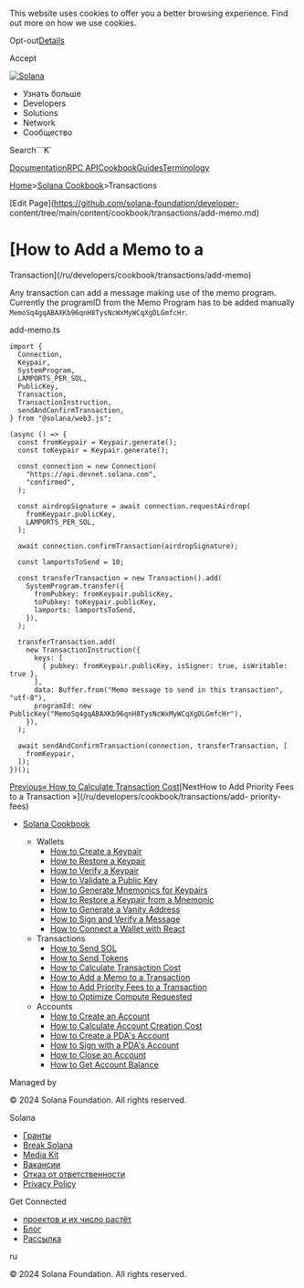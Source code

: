 This website uses cookies to offer you a better browsing experience. Find out
more on how we use cookies.

Opt-out[Details](/ru/privacy-policy#collection-of-information)

Accept

[![Solana](/_next/static/media/logotype-dark.f79d530d.svg)](/ru)

  * Узнать больше
  * Developers
  * Solutions
  * Network
  * Сообщество

Search```K`

[Documentation](/ru/docs)[RPC
API](/ru/docs/rpc)[Cookbook](/ru/developers/cookbook)[Guides](/ru/developers/guides)[Terminology](/ru/docs/terminology)

[Home](/ru)>[Solana Cookbook](/ru/developers/cookbook)>Transactions

[Edit Page](https://github.com/solana-foundation/developer-
content/tree/main/content/cookbook/transactions/add-memo.md)

# [How to Add a Memo to a
Transaction](/ru/developers/cookbook/transactions/add-memo)

Any transaction can add a message making use of the memo program. Currently
the programID from the Memo Program has to be added manually
`MemoSq4gqABAXKb96qnH8TysNcWxMyWCqXgDLGmfcHr`.

add-memo.ts

    
    
    import {
      Connection,
      Keypair,
      SystemProgram,
      LAMPORTS_PER_SOL,
      PublicKey,
      Transaction,
      TransactionInstruction,
      sendAndConfirmTransaction,
    } from "@solana/web3.js";
     
    (async () => {
      const fromKeypair = Keypair.generate();
      const toKeypair = Keypair.generate();
     
      const connection = new Connection(
        "https://api.devnet.solana.com",
        "confirmed",
      );
     
      const airdropSignature = await connection.requestAirdrop(
        fromKeypair.publicKey,
        LAMPORTS_PER_SOL,
      );
     
      await connection.confirmTransaction(airdropSignature);
     
      const lamportsToSend = 10;
     
      const transferTransaction = new Transaction().add(
        SystemProgram.transfer({
          fromPubkey: fromKeypair.publicKey,
          toPubkey: toKeypair.publicKey,
          lamports: lamportsToSend,
        }),
      );
     
      transferTransaction.add(
        new TransactionInstruction({
          keys: [
            { pubkey: fromKeypair.publicKey, isSigner: true, isWritable: true },
          ],
          data: Buffer.from("Memo message to send in this transaction", "utf-8"),
          programId: new PublicKey("MemoSq4gqABAXKb96qnH8TysNcWxMyWCqXgDLGmfcHr"),
        }),
      );
     
      await sendAndConfirmTransaction(connection, transferTransaction, [
        fromKeypair,
      ]);
    })();

[Previous« How to Calculate Transaction
Cost](/ru/developers/cookbook/transactions/calculate-cost)[NextHow to Add
Priority Fees to a Transaction »](/ru/developers/cookbook/transactions/add-
priority-fees)

  * [Solana Cookbook](/ru/developers/cookbook)

    * Wallets
      * [How to Create a Keypair](/ru/developers/cookbook/wallets/create-keypair)
      * [How to Restore a Keypair](/ru/developers/cookbook/wallets/restore-keypair)
      * [How to Verify a Keypair](/ru/developers/cookbook/wallets/verify-keypair)
      * [How to Validate a Public Key](/ru/developers/cookbook/wallets/check-publickey)
      * [How to Generate Mnemonics for Keypairs](/ru/developers/cookbook/wallets/generate-mnemonic)
      * [How to Restore a Keypair from a Mnemonic](/ru/developers/cookbook/wallets/restore-from-mnemonic)
      * [How to Generate a Vanity Address](/ru/developers/cookbook/wallets/generate-vanity-address)
      * [How to Sign and Verify a Message](/ru/developers/cookbook/wallets/sign-message)
      * [How to Connect a Wallet with React](/ru/developers/cookbook/wallets/connect-wallet-react)
    * Transactions
      * [How to Send SOL](/ru/developers/cookbook/transactions/send-sol)
      * [How to Send Tokens](/ru/developers/cookbook/transactions/send-tokens)
      * [How to Calculate Transaction Cost](/ru/developers/cookbook/transactions/calculate-cost)
      * [How to Add a Memo to a Transaction](/ru/developers/cookbook/transactions/add-memo)
      * [How to Add Priority Fees to a Transaction](/ru/developers/cookbook/transactions/add-priority-fees)
      * [How to Optimize Compute Requested](/ru/developers/cookbook/transactions/optimize-compute)
    * Accounts
      * [How to Create an Account](/ru/developers/cookbook/accounts/create-account)
      * [How to Calculate Account Creation Cost](/ru/developers/cookbook/accounts/calculate-rent)
      * [How to Create a PDA's Account](/ru/developers/cookbook/accounts/create-pda-account)
      * [How to Sign with a PDA's Account](/ru/developers/cookbook/accounts/sign-with-pda)
      * [How to Close an Account](/ru/developers/cookbook/accounts/close-account)
      * [How to Get Account Balance](/ru/developers/cookbook/accounts/get-account-balance)

Managed by

[](/ru)

[](/youtube)[](/twitter)[](/discord)[](/reddit)[](/github)[](/telegram)

© 2024 Solana Foundation. All rights reserved.

Solana

  * [Гранты](https://solana.org/grants)
  * [Break Solana](https://break.solana.com/)
  * [Media Kit](/ru/branding)
  * [Вакансии](https://jobs.solana.com/)
  * [Отказ от ответственности](/ru/tos)
  * [Privacy Policy](/ru/privacy-policy)

Get Connected

  * [проектов и их число растёт](/ru/ecosystem)
  * [Блог](/ru/news)
  * [Рассылка](/ru/newsletter)

ru

© 2024 Solana Foundation. All rights reserved.

